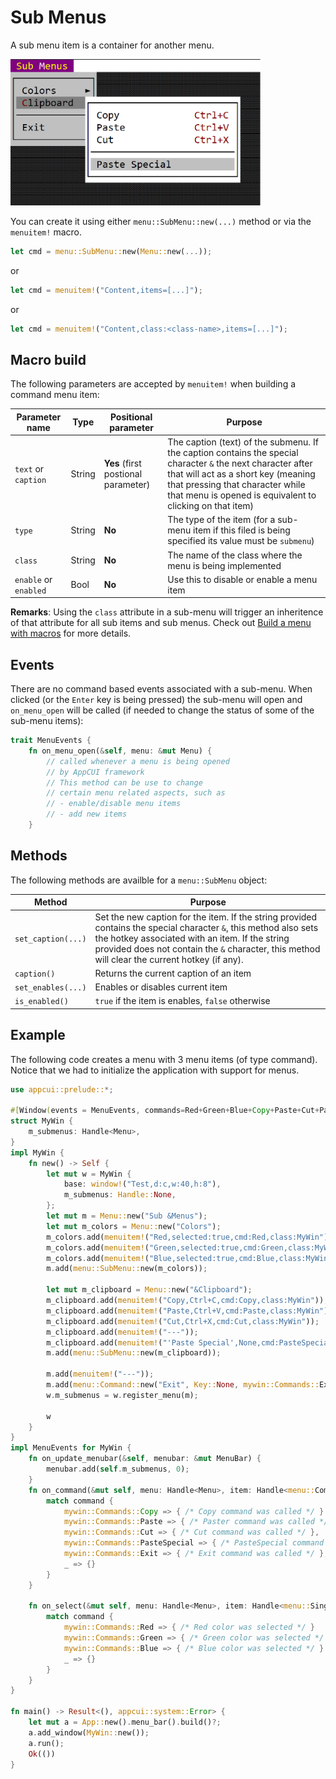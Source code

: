 # Sub Menus 

 A sub menu item is a container for another menu. 
 
 <img src="img/submenus.png" width=400/>
 
 You can create it using either `menu::SubMenu::new(...)` method or via the `menuitem!` macro.

 ```rs
 let cmd = menu::SubMenu::new(Menu::new(...));
 ```
 or
 ```rs
 let cmd = menuitem!("Content,items=[...]");
 ```
 or
 ```rs
 let cmd = menuitem!("Content,class:<class-name>,items=[...]");
 ```

## Macro build

The following parameters are accepted by `menuitem!` when building a command menu item:

| Parameter name        | Type   | Positional parameter                | Purpose                                                                                                                                                                                                                                            |
| --------------------- | ------ | ----------------------------------- | -------------------------------------------------------------------------------------------------------------------------------------------------------------------------------------------------------------------------------------------------- |
| `text` or `caption`   | String | **Yes** (first postional parameter) | The caption (text) of the submenu. If the caption contains the special character `&` the next character after that will act as a short key (meaning that pressing that character while that menu is opened is equivalent to clicking on that item) |
| `type`                | String | **No**                              | The type of the item (for a sub-menu item if this filed is being specified its value must be `submenu`)                                                                                                                                            |
| `class`               | String | **No**                              | The name of the class where the menu is being implemented                                                                                                                                                                                          |
| `enable` or `enabled` | Bool   | **No**                              | Use this to disable or enable a menu item                                                                                                                                                                                                          |

**Remarks**: Using the `class` attribute in a sub-menu will trigger an inheritence of that attribute for all sub items and sub menus. Check out [Build a menu with macros](macro_builder.md) for more details.


## Events

There are no command based events associated with a sub-menu. When clicked (or the `Enter` key is being pressed) the sub-menu will open and `on_menu_open` will be called (if needed to change the status of some of the sub-menu items):

```rs
trait MenuEvents {
    fn on_menu_open(&self, menu: &mut Menu) {
        // called whenever a menu is being opened
        // by AppCUI framework
        // This method can be use to change 
        // certain menu related aspects, such as
        // - enable/disable menu items
        // - add new items
    }
```

## Methods

The following methods are availble for a `menu::SubMenu` object:

| Method             | Purpose                                                                                                                                                                                                                                                               |
| ------------------ | --------------------------------------------------------------------------------------------------------------------------------------------------------------------------------------------------------------------------------------------------------------------- |
| `set_caption(...)` | Set the new caption for the item. If the string provided contains the special character `&`, this method also sets the hotkey associated with an item. If the string provided does not contain the `&` character, this method will clear the current hotkey (if any). |
| `caption()`        | Returns the current caption of an item                                                                                                                                                                                                                                |
| `set_enables(...)` | Enables or disables current item                                                                                                                                                                                                                                      |
| `is_enabled()`     | `true` if the item is enables, `false` otherwise                                                                                                                                                                                                                      |

## Example

The following code creates a menu with 3 menu items (of type command). Notice that we had to initialize the application with support for menus.

```rs
use appcui::prelude::*;

#[Window(events = MenuEvents, commands=Red+Green+Blue+Copy+Paste+Cut+PasteSpecial+Exit)]
struct MyWin {
    m_submenus: Handle<Menu>,
}
impl MyWin {
    fn new() -> Self {
        let mut w = MyWin {
            base: window!("Test,d:c,w:40,h:8"),
            m_submenus: Handle::None,
        };
        let mut m = Menu::new("Sub &Menus");
        let mut m_colors = Menu::new("Colors");
        m_colors.add(menuitem!("Red,selected:true,cmd:Red,class:MyWin"));
        m_colors.add(menuitem!("Green,selected:true,cmd:Green,class:MyWin"));
        m_colors.add(menuitem!("Blue,selected:true,cmd:Blue,class:MyWin"));
        m.add(menu::SubMenu::new(m_colors));

        let mut m_clipboard = Menu::new("&Clipboard");
        m_clipboard.add(menuitem!("Copy,Ctrl+C,cmd:Copy,class:MyWin"));
        m_clipboard.add(menuitem!("Paste,Ctrl+V,cmd:Paste,class:MyWin"));
        m_clipboard.add(menuitem!("Cut,Ctrl+X,cmd:Cut,class:MyWin"));
        m_clipboard.add(menuitem!("---"));
        m_clipboard.add(menuitem!("'Paste Special',None,cmd:PasteSpecial,class:MyWin"));
        m.add(menu::SubMenu::new(m_clipboard));

        m.add(menuitem!("---"));
        m.add(menu::Command::new("Exit", Key::None, mywin::Commands::Exit));
        w.m_submenus = w.register_menu(m);

        w
    }
}
impl MenuEvents for MyWin {
    fn on_update_menubar(&self, menubar: &mut MenuBar) {
        menubar.add(self.m_submenus, 0);
    }
    fn on_command(&mut self, menu: Handle<Menu>, item: Handle<menu::Command>, command: mywin::Commands) {
        match command {
            mywin::Commands::Copy => { /* Copy command was called */ }
            mywin::Commands::Paste => { /* Paster command was called */ },
            mywin::Commands::Cut => { /* Cut command was called */ },
            mywin::Commands::PasteSpecial => { /* PasteSpecial command was called */ },
            mywin::Commands::Exit => { /* Exit command was called */ },
            _ => {}
        }
    }

    fn on_select(&mut self, menu: Handle<Menu>, item: Handle<menu::SingleChoice>, command: mywin::Commands) {
        match command {
            mywin::Commands::Red => { /* Red color was selected */ }
            mywin::Commands::Green => { /* Green color was selected */ }
            mywin::Commands::Blue => { /* Blue color was selected */ }
            _ => {}
        }
    }
}

fn main() -> Result<(), appcui::system::Error> {
    let mut a = App::new().menu_bar().build()?;
    a.add_window(MyWin::new());
    a.run();
    Ok(())
}
```